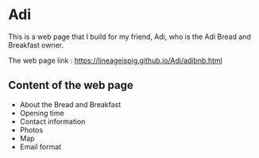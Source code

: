 # Adi

This is a web page that I build for my friend, Adi, who is the Adi Bread and Breakfast owner.

The web page link : https://lineageispig.github.io/Adi/adibnb.html

## Content of the web page 

- About the Bread and Breakfast
- Opening time
- Contact information 
- Photos
- Map
- Email format
